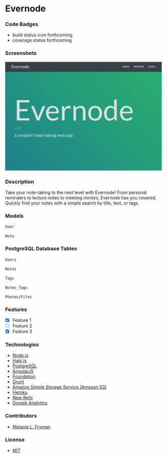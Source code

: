 Evernode
==========

### Code Badges
- build status icon forthcoming
- coverage status forthcoming

### Screenshots
![Image1](https://raw.githubusercontent.com/mlfryman/evernode/master/docs/screenshots/evernode_home.png)

### Description
Take your note-taking to the next level with Evernode! From personal reminders to lecture notes to meeting minites, Evernode has you covered. Quickly find your notes with a simple search by title, text, or tags.

### Models
```
User

```

```
Note

```

### PostgreSQL Database Tables
```
Users

```

```
Notes

```

```
Tags

```

```
Notes_Tags

```

```
Photos/Files

```

### Features
- [x] Feature 1
- [ ] Feature 2
- [x] Feature 3

### Technologies
- [Node.js](http://nodejs.org/)
- [Hapi.js](http://hapijs.com/)
- [PostgreSQL](http://www.postgresql.org/)
- [AngularJS](https://angularjs.org/)
- [Foundation](http://foundation.zurb.com/)
- [Grunt](http://gruntjs.com/)
- [Amazon Simple Storage Service (Amazon S3)](http://aws.amazon.com/s3/)
- [Heroku](https://www.heroku.com/)
- [New Relic](http://newrelic.com/)
- [Google Analytics](http://www.google.com/analytics/)

### Contributors
- [Melanie L. Fryman](https://github.com/mlfryman)

### License
- [MIT](LICENSE)
